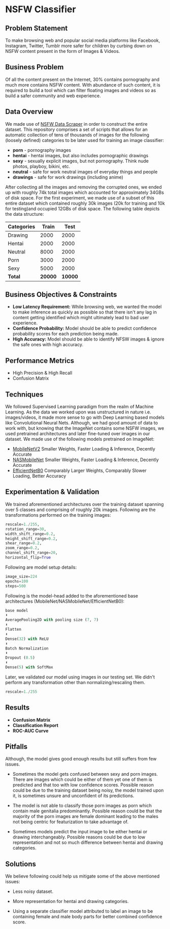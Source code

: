 # NSFW Classifier

## Problem Statement
To make browsing web and popular social media platforms like Facebook, Instagram, Twitter, Tumblr more safer for children by curbing down on NSFW content present in the form of Images & Videos.

## Business Problem
Of all the content present on the Internet, 30% contains pornography and much more contains NSFW content. With abundance of such content, it is required to build a tool which can filter floating images and videos so as build a safer community and web experience. 

## Data Overview
We made use of [NSFW Data Scraper](https://github.com/alex000kim/nsfw_data_scraper) in order to construct the entire dataset. This repository comprises a set of scripts that allows for an automatic collection of tens of thousands of images for the following (loosely defined) categories to be later used for training an image classifier:

- **porn** - pornography images
- **hentai** - hentai images, but also includes pornographic drawings
- **sexy** - sexually explicit images, but not pornography. Think nude photos, playboy, bikini, etc.
- **neutral** - safe for work neutral images of everyday things and people
- **drawings** - safe for work drawings (including anime)

After collecting all the images and removing the corrupted ones, we ended up with roughly 74k total images which accounted for approximately 34GBs of disk space. For the first experiment, we made use of a subset of this entire dataset which contained roughly 30k images (20k for training and 10k for testing)and occupied 12GBs of disk space. The following table depicts the data structure:

| Categories | Train | Test |
| ------ | ------ | ------ |
| Drawing | 2000 | 2000 |
| Hentai | 2000 | 2000 |
| Neutral | 8000 | 2000 |
| Porn | 3000 | 2000 |
| Sexy | 5000 | 2000 |
| **Total** | **20000** | **10000** |

## Business Objectives & Constraints
- **Low Latency Requirement:** While browsing web, we wanted the model to make inference as quickly as possible so that there isn't any lag in content getting identified which might ultimately lead to bad user experience.
- **Confidence Probability:** Model should be able to predict confidence probability scores for each prediction being made.
- **High Accuracy:** Model should be able to identify NFSW images & ignore the safe ones with high accuracy.

## Performance Metrics
- High Precision & High Recall
- Confusion Matrix

## Techniques
We followed Supervised Learning paradigm from the realm of Machine Learning. As the data we worked upon was unstructured in nature i.e. images/videos, it made more sense to go with Deep Learning based models like Convolutional Neural Nets. Although, we had good amount of data to work with, but knowing that the ImageNet contains some NSFW images, we used pretrained architectures and later fine-tuned over images in our dataset. We made use of the following models pretrained on ImageNet:

- [MobileNetV2](https://keras.io/api/applications/mobilenet/) Smaller Weights, Faster Loading & Inference, Decently Accurate
- [NASMobileNet](https://keras.io/api/applications/nasnet/#nasnetmobile-function) Smaller Weights, Faster Loading & Inference, Decently Accurate
- [EfficientNetB0](https://keras.io/api/applications/efficientnet/#efficientnetb0-function) Comparably Larger Weights, Comparably Slower Loading, Better Accuracy

## Experimentation & Validation
We trained aforementioned architectures over the training dataset spanning over 5 classes and comprising of roughly 20k images. Following are the transformations performed on the training images:

```python
rescale=1./255,
rotation_range=30,
width_shift_range=0.2,
height_shift_range=0.2,
shear_range=0.2,
zoom_range=0.2,
channel_shift_range=20,
horizontal_flip=True
```
Following are model setup details:
```python
image_size=224
epochs=100
steps=500
```
Following is the model-head added to the aforementioned base architectures (MobileNet/NASMobileNet/EfficientNetB0):
```python
base model
⬇️
AveragePooling2D with pooling size (7, 7)
⬇️
Flatten
⬇️
Dense(32) with ReLU
⬇️
Batch Normalization
⬇️
Dropout (0.5)
⬇️
Dense(5) with SoftMax
```
Later, we validated our model using images in our testing set. We didn't perform any transformation other than normalizing/rescaling them. 

```python
rescale=1./255
```

## Results
- **Confusion Matrix**
- **Classification Report**
- **ROC-AUC Curve**

## Pitfalls

Although, the model gives good enough results but still suffers from few issues. 
- Sometimes the model gets confused between sexy and porn images. There are images which could be either of them yet one of them is predicted and that too with low confidence scores. Possible reason could be due to the training dataset being noisy, the model trained upon it, is sometimes unsure and unconfident of its predictions. 

- The model is not able to classify those porn images as porn which contain male genitalia predominantly. Possible reason could be that the majority of the porn images are female dominant leading to the males not being centric for featurization to take advantage of.

- Sometimes models predict the input image to be either hentai or drawing interchangeably. Possible reasons could be due to low representation and not so much difference between hentai and drawing categories.

## Solutions

We believe following could help us mitigate some of the above mentioned issues:

- Less noisy dataset.

- More representation for hentai and drawing categories.

- Using a separate classifier model attributed to label an image to be containing female and male body parts for better combined confidence score. 


[//]: # (These are reference links used in the body of this note and get stripped out when the markdown processor does its job. There is no need to format nicely because it shouldn't be seen. Thanks SO - http://stackoverflow.com/questions/4823468/store-comments-in-markdown-syntax)

   [dill]: <https://github.com/joemccann/dillinger>
   [git-repo-url]: <https://github.com/joemccann/dillinger.git>
   [john gruber]: <http://daringfireball.net>
   [df1]: <http://daringfireball.net/projects/markdown/>
   [markdown-it]: <https://github.com/markdown-it/markdown-it>
   [Ace Editor]: <http://ace.ajax.org>
   [node.js]: <http://nodejs.org>
   [Twitter Bootstrap]: <http://twitter.github.com/bootstrap/>
   [jQuery]: <http://jquery.com>
   [@tjholowaychuk]: <http://twitter.com/tjholowaychuk>
   [express]: <http://expressjs.com>
   [AngularJS]: <http://angularjs.org>
   [Gulp]: <http://gulpjs.com>

   [PlDb]: <https://github.com/joemccann/dillinger/tree/master/plugins/dropbox/README.md>
   [PlGh]: <https://github.com/joemccann/dillinger/tree/master/plugins/github/README.md>
   [PlGd]: <https://github.com/joemccann/dillinger/tree/master/plugins/googledrive/README.md>
   [PlOd]: <https://github.com/joemccann/dillinger/tree/master/plugins/onedrive/README.md>
   [PlMe]: <https://github.com/joemccann/dillinger/tree/master/plugins/medium/README.md>
   [PlGa]: <https://github.com/RahulHP/dillinger/blob/master/plugins/googleanalytics/README.md>

